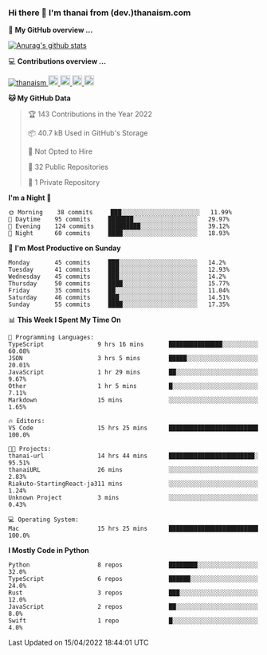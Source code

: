 ### Hi there 👋 I'm thanai from (dev.)thanaism.com

<!-- バッジ関連 -->
<!--
メイン：https://shields.io/category/social
GitHub view：https://github.com/antonkomarev/github-profile-views-counter
Qiita contributions：https://qiita.com/mikkame/items/f2c60d9caf8a8e38ec50
 -->

🍎 **My GitHub overview ...**

<!-- GitHubトロフィー -->
<!--
https://github.com/ryo-ma/github-profile-trophy
 -->

<!-- [![trophy](https://github-profile-trophy.vercel.app/?username=thanaism)](https://github.com/thanaism/thanaism) -->

<!-- GitHubステータス -->
<!--
https://github.com/anuraghazra/github-readme-stats
 -->

[![Anurag's github stats](https://github-readme-stats.vercel.app/api?username=thanaism&count_private=true&show_icons=true)](https://github.com/thanaism/thanaism)

<!-- [![ReadMe Card](https://github-readme-stats.vercel.app/api/pin/?username=thanaism&repo=thanaism)](https://github.com/thanaism/thanaism) -->

<!-- Skill icons -->
<!--
https://rahuldkjain.github.io/gh-profile-readme-generator/
 -->

💻 **Contributions overview ...**

<p align="left">

  <a href="https://github.com/thanaism/thanaism/">
    <img src="https://komarev.com/ghpvc/?username=thanaism" alt="thanaism" />
  </a>
  <a href="http://twitter.com/okinawa__noodle">
    <img height="20" src="https://img.shields.io/twitter/follow/okinawa__noodle?label=Twitter&logo=twitter&style=flat" />
  </a>
  <a href="https://github.com/thanaism">
    <img height="20" src="https://img.shields.io/github/followers/thanaism?label=follow&logo=github&style=flat" />
  </a>
  <!-- <a href="https://www.reddit.com/user/thanaism">
    <img height="20" src="https://img.shields.io/reddit/user-karma/combined/thanaism?label=Reddit&logo=reddit&style=flat" />
  </a>
  <a href="https://stackoverflow.com/users/5720201/thanaism">
    <img height="20" src="https://img.shields.io/stackexchange/stackoverflow/r/5720201?label=StackOverflow&logo=stack-overflow&style=flat" /> -->
  </a>
  <a href="http://qiita.com/thanai">
    <img height="20" src="https://qiita-badge.apiapi.app/s/thanai/posts.svg" />
  </a>
  <//qiita.com/thanai">
    <img height="20" src="https://qiita-badge.apiapi.app/s/thanai/contributions.svg" />
  </a>
</p>

<!--START_SECTION:waka-->
**🐱 My GitHub Data** 

> 🏆 143 Contributions in the Year 2022
 > 
> 📦 40.7 kB Used in GitHub's Storage 
 > 
> 🚫 Not Opted to Hire
 > 
> 📜 32 Public Repositories 
 > 
> 🔑 1 Private Repository 
 > 
**I'm a Night 🦉** 

```text
🌞 Morning    38 commits     ███░░░░░░░░░░░░░░░░░░░░░░   11.99% 
🌆 Daytime    95 commits     ███████░░░░░░░░░░░░░░░░░░   29.97% 
🌃 Evening    124 commits    █████████░░░░░░░░░░░░░░░░   39.12% 
🌙 Night      60 commits     ████░░░░░░░░░░░░░░░░░░░░░   18.93%

```
📅 **I'm Most Productive on Sunday** 

```text
Monday       45 commits     ███░░░░░░░░░░░░░░░░░░░░░░   14.2% 
Tuesday      41 commits     ███░░░░░░░░░░░░░░░░░░░░░░   12.93% 
Wednesday    45 commits     ███░░░░░░░░░░░░░░░░░░░░░░   14.2% 
Thursday     50 commits     ████░░░░░░░░░░░░░░░░░░░░░   15.77% 
Friday       35 commits     ██░░░░░░░░░░░░░░░░░░░░░░░   11.04% 
Saturday     46 commits     ███░░░░░░░░░░░░░░░░░░░░░░   14.51% 
Sunday       55 commits     ████░░░░░░░░░░░░░░░░░░░░░   17.35%

```


📊 **This Week I Spent My Time On** 

```text
💬 Programming Languages: 
TypeScript               9 hrs 16 mins       ███████████████░░░░░░░░░░   60.08% 
JSON                     3 hrs 5 mins        █████░░░░░░░░░░░░░░░░░░░░   20.01% 
JavaScript               1 hr 29 mins        ██░░░░░░░░░░░░░░░░░░░░░░░   9.67% 
Other                    1 hr 5 mins         █░░░░░░░░░░░░░░░░░░░░░░░░   7.11% 
Markdown                 15 mins             ░░░░░░░░░░░░░░░░░░░░░░░░░   1.65%

🔥 Editors: 
VS Code                  15 hrs 25 mins      █████████████████████████   100.0%

🐱‍💻 Projects: 
thanai-url               14 hrs 44 mins      ████████████████████████░   95.51% 
thanaiURL                26 mins             ░░░░░░░░░░░░░░░░░░░░░░░░░   2.83% 
Riakuto-StartingReact-ja311 mins             ░░░░░░░░░░░░░░░░░░░░░░░░░   1.24% 
Unknown Project          3 mins              ░░░░░░░░░░░░░░░░░░░░░░░░░   0.43%

💻 Operating System: 
Mac                      15 hrs 25 mins      █████████████████████████   100.0%

```

**I Mostly Code in Python** 

```text
Python                   8 repos             ████████░░░░░░░░░░░░░░░░░   32.0% 
TypeScript               6 repos             ██████░░░░░░░░░░░░░░░░░░░   24.0% 
Rust                     3 repos             ███░░░░░░░░░░░░░░░░░░░░░░   12.0% 
JavaScript               2 repos             ██░░░░░░░░░░░░░░░░░░░░░░░   8.0% 
Swift                    1 repo              █░░░░░░░░░░░░░░░░░░░░░░░░   4.0%

```



 Last Updated on 15/04/2022 18:44:01 UTC
<!--END_SECTION:waka-->
